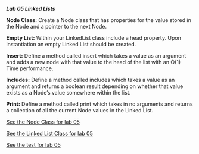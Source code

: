 ***Lab 05 Linked Lists***

**Node Class:**
Create a Node class that has properties for the value stored in the Node and a pointer to the next Node.

**Empty List:**
Within your LinkedList class include a head property. Upon instantiation an empty Linked List should be created.

**Insert:**
Define a method called insert which takes a value as an argument and adds a new node with that value to the head of the list with an O(1) Time performance.

**Includes:**
Define a method called includes which takes a value as an argument and returns a boolean result depending on whether that value exists as a Node’s value somewhere within the list.

**Print:**
Define a method called print which takes in no arguments and returns a collection of all the current Node values in the Linked List.

[See the Node Class for lab 05](src/main/java/data/structures/linkedlist/Node.java)

[See the Linked List Class for lab 05](src/main/java/data/structures/linkedlist/Linkedlist.java)

[See the test for lab 05](src/test/java/data/structures/linkedlist/LinkedlistTest.java)
